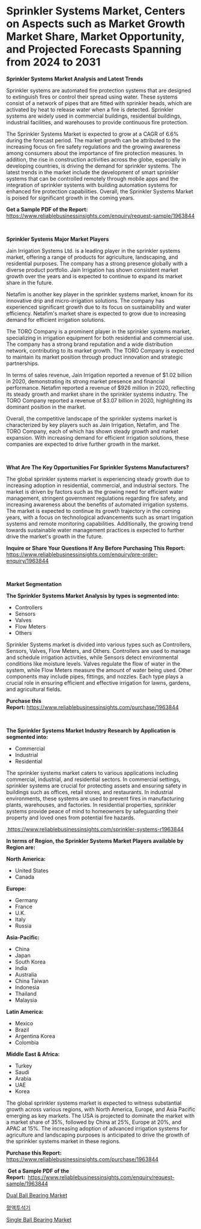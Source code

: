 <p><h1>Sprinkler Systems Market, Centers on Aspects such as Market Growth Market Share, Market Opportunity, and Projected Forecasts Spanning from 2024 to 2031</h1></p><p><strong>Sprinkler Systems Market Analysis and Latest Trends</strong></p>
<p><p>Sprinkler systems are automated fire protection systems that are designed to extinguish fires or control their spread using water. These systems consist of a network of pipes that are fitted with sprinkler heads, which are activated by heat to release water when a fire is detected. Sprinkler systems are widely used in commercial buildings, residential buildings, industrial facilities, and warehouses to provide continuous fire protection.</p><p>The Sprinkler Systems Market is expected to grow at a CAGR of 6.6% during the forecast period. The market growth can be attributed to the increasing focus on fire safety regulations and the growing awareness among consumers about the importance of fire protection measures. In addition, the rise in construction activities across the globe, especially in developing countries, is driving the demand for sprinkler systems. The latest trends in the market include the development of smart sprinkler systems that can be controlled remotely through mobile apps and the integration of sprinkler systems with building automation systems for enhanced fire protection capabilities. Overall, the Sprinkler Systems Market is poised for significant growth in the coming years.</p></p>
<p><strong>Get a Sample PDF of the Report:&nbsp;</strong> <a href="https://www.reliablebusinessinsights.com/enquiry/request-sample/1963844">https://www.reliablebusinessinsights.com/enquiry/request-sample/1963844</a></p>
<p>&nbsp;</p>
<p><strong>Sprinkler Systems Major Market Players</strong></p>
<p><p>Jain Irrigation Systems Ltd. is a leading player in the sprinkler systems market, offering a range of products for agriculture, landscaping, and residential purposes. The company has a strong presence globally with a diverse product portfolio. Jain Irrigation has shown consistent market growth over the years and is expected to continue to expand its market share in the future.</p><p>Netafim is another key player in the sprinkler systems market, known for its innovative drip and micro-irrigation solutions. The company has experienced significant growth due to its focus on sustainability and water efficiency. Netafim's market share is expected to grow due to increasing demand for efficient irrigation solutions.</p><p>The TORO Company is a prominent player in the sprinkler systems market, specializing in irrigation equipment for both residential and commercial use. The company has a strong brand reputation and a wide distribution network, contributing to its market growth. The TORO Company is expected to maintain its market position through product innovation and strategic partnerships.</p><p>In terms of sales revenue, Jain Irrigation reported a revenue of $1.02 billion in 2020, demonstrating its strong market presence and financial performance. Netafim reported a revenue of $926 million in 2020, reflecting its steady growth and market share in the sprinkler systems industry. The TORO Company reported a revenue of $3.07 billion in 2020, highlighting its dominant position in the market.</p><p>Overall, the competitive landscape of the sprinkler systems market is characterized by key players such as Jain Irrigation, Netafim, and The TORO Company, each of which has shown steady growth and market expansion. With increasing demand for efficient irrigation solutions, these companies are expected to drive further growth in the market.</p></p>
<p>&nbsp;</p>
<p><strong>What Are The Key Opportunities For Sprinkler Systems Manufacturers?</strong></p>
<p><p>The global sprinkler systems market is experiencing steady growth due to increasing adoption in residential, commercial, and industrial sectors. The market is driven by factors such as the growing need for efficient water management, stringent government regulations regarding fire safety, and increasing awareness about the benefits of automated irrigation systems. The market is expected to continue its growth trajectory in the coming years, with a focus on technological advancements such as smart irrigation systems and remote monitoring capabilities. Additionally, the growing trend towards sustainable water management practices is expected to further drive the market's growth in the future.</p></p>
<p><strong>Inquire or Share Your Questions If Any Before Purchasing This Report:</strong> <a href="https://www.reliablebusinessinsights.com/enquiry/pre-order-enquiry/1963844">https://www.reliablebusinessinsights.com/enquiry/pre-order-enquiry/1963844</a></p>
<p>&nbsp;</p>
<p><strong>Market Segmentation</strong></p>
<p><strong>The Sprinkler Systems Market Analysis by types is segmented into:</strong></p>
<p><ul><li>Controllers</li><li>Sensors</li><li>Valves</li><li>Flow Meters</li><li>Others</li></ul></p>
<p><p>Sprinkler Systems market is divided into various types such as Controllers, Sensors, Valves, Flow Meters, and Others. Controllers are used to manage and schedule irrigation activities, while Sensors detect environmental conditions like moisture levels. Valves regulate the flow of water in the system, while Flow Meters measure the amount of water being used. Other components may include pipes, fittings, and nozzles. Each type plays a crucial role in ensuring efficient and effective irrigation for lawns, gardens, and agricultural fields.</p></p>
<p><strong>Purchase this Report:&nbsp;</strong><a href="https://www.reliablebusinessinsights.com/purchase/1963844">https://www.reliablebusinessinsights.com/purchase/1963844</a></p>
<p>&nbsp;</p>
<p><strong>The Sprinkler Systems Market Industry Research by Application is segmented into:</strong></p>
<p><ul><li>Commercial</li><li>Industrial</li><li>Residential</li></ul></p>
<p><p>The sprinkler systems market caters to various applications including commercial, industrial, and residential sectors. In commercial settings, sprinkler systems are crucial for protecting assets and ensuring safety in buildings such as offices, retail stores, and restaurants. In industrial environments, these systems are used to prevent fires in manufacturing plants, warehouses, and factories. In residential properties, sprinkler systems provide peace of mind to homeowners by safeguarding their property and loved ones from potential fire hazards.</p></p>
<p><a href="https://www.reliablebusinessinsights.com/sprinkler-systems-r1963844">&nbsp;https://www.reliablebusinessinsights.com/sprinkler-systems-r1963844</a></p>
<p><strong>In terms of Region, the Sprinkler Systems Market Players available by Region are:</strong></p>
<p>
    <p> <strong> North America: </strong>
        <ul>
            <li>United States</li>
            <li>Canada</li>
        </ul>
        </p> 
    <p> <strong> Europe: </strong>
        <ul>
            <li>Germany</li>
            <li>France</li>
            <li>U.K.</li>
            <li>Italy</li>
            <li>Russia</li>
        </ul>
        </p> 
    <p> <strong> Asia-Pacific: </strong>
        <ul>
            <li>China</li>
            <li>Japan</li>
            <li>South Korea</li>
            <li>India</li>
            <li>Australia</li>
            <li>China Taiwan</li>
            <li>Indonesia</li>
            <li>Thailand</li>
            <li>Malaysia</li>
        </ul>
        </p> 
    <p> <strong> Latin America: </strong>
        <ul>
            <li>Mexico</li>
            <li>Brazil</li>
            <li>Argentina Korea</li>
            <li>Colombia</li>
        </ul>
        </p> 
    <p> <strong> Middle East & Africa: </strong>
        <ul>
            <li>Turkey</li>
            <li>Saudi</li>
            <li>Arabia</li>
            <li>UAE</li>
            <li>Korea</li>
        </ul>
    </p>
    </p>
<p><p>The global sprinkler systems market is expected to witness substantial growth across various regions, with North America, Europe, and Asia Pacific emerging as key markets. The USA is projected to dominate the market with a market share of 35%, followed by China at 25%, Europe at 20%, and APAC at 15%. The increasing adoption of advanced irrigation systems for agriculture and landscaping purposes is anticipated to drive the growth of the sprinkler systems market in these regions.</p></p>
<p><strong>Purchase this Report: </strong><a href="https://www.reliablebusinessinsights.com/purchase/1963844">https://www.reliablebusinessinsights.com/purchase/1963844</a></p>
<p>&nbsp;<strong>Get a Sample PDF of the Report:&nbsp;&nbsp;</strong><a href="https://www.reliablebusinessinsights.com/enquiry/request-sample/1963844">https://www.reliablebusinessinsights.com/enquiry/request-sample/1963844</a></p>
<p><strong></strong></p>
<p><p><a href="https://github.com/Glendatilghmankmgz0rbhwpy/Market-Research-Report-List-3/blob/main/dual-ball-bearing-market.md">Dual Ball Bearing Market</a></p><p><a href="https://github.com/Maeennan456456/Market-Research-Report-List-2/blob/main/2297837169693.md">혈액투석기</a></p><p><a href="https://github.com/DeonteStanton2023/Market-Research-Report-List-1/blob/main/single-ball-bearing-market.md">Single Ball Bearing Market</a></p></p>